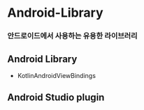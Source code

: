# Android-Library
### 안드로이드에서 사용하는 유용한 라이브러리
## Android Library
+ KotlinAndroidViewBindings
	
	
## Android Studio plugin
<!--stackedit_data:
eyJoaXN0b3J5IjpbLTIwMzkxNzI5MTNdfQ==
-->
